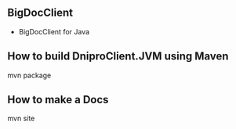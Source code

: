 ## BigDocClient

- BigDocClient for Java

## How to build DniproClient.JVM using Maven

mvn package

## How to make a Docs

mvn site
